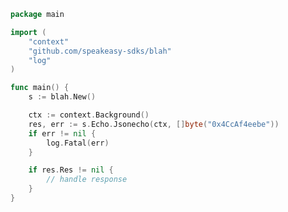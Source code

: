 <!-- Start SDK Example Usage -->
```go
package main

import (
	"context"
	"github.com/speakeasy-sdks/blah"
	"log"
)

func main() {
	s := blah.New()

	ctx := context.Background()
	res, err := s.Echo.Jsonecho(ctx, []byte("0x4CcAf4eebe"))
	if err != nil {
		log.Fatal(err)
	}

	if res.Res != nil {
		// handle response
	}
}

```
<!-- End SDK Example Usage -->